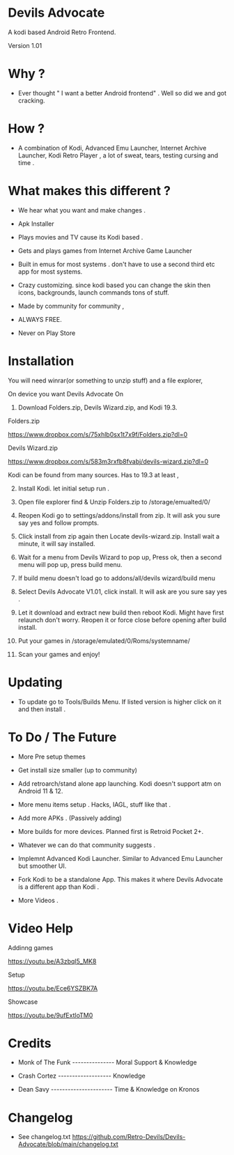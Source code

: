 # Devils Advocate
A kodi based Android Retro Frontend.

Version 1.01 

# Why ? 

- Ever thought " I want a better Android  frontend" . Well so did we and got cracking. 

# How ? 

- A combination of Kodi, Advanced Emu Launcher, Internet Archive Launcher, Kodi Retro Player , a lot of sweat, tears, testing cursing and time .

# What makes this different ? 

- We hear what you want and make changes . 

- Apk Installer 

- Plays movies and TV cause its Kodi based .

- Gets and plays games from Internet Archive Game Launcher 

- Built in emus for most systems . don't have to use a second third etc app for most systems.

- Crazy customizing.  since kodi based you can change the skin then icons, backgrounds, launch commands tons of stuff. 

- Made by community for community , 

- ALWAYS FREE.

- Never on Play Store 

# Installation 

You will need winrar(or something to unzip stuff) and a file explorer, 

On device you want Devils Advocate On 

1. Download Folders.zip, Devils Wizard.zip, and Kodi 19.3.

Folders.zip 

https://www.dropbox.com/s/75xhlb0sx1t7x9f/Folders.zip?dl=0

Devils Wizard.zip

https://www.dropbox.com/s/583m3rxfb8fvabj/devils-wizard.zip?dl=0

Kodi can be found from many sources. Has to 19.3 at least , 

2. Install Kodi. let initial setup run .

3. Open file explorer find & Unzip Folders.zip to /storage/emualted/0/

4. Reopen Kodi go to settings/addons/install from zip. It will ask you sure say yes and follow prompts.

5. Click install from zip again then Locate devils-wizard.zip. Install wait a minute, it will say installed. 

6. Wait for a menu from Devils Wizard to pop up, Press ok, then a second menu will pop up, press build menu.

7. If build menu doesn't load go to addons/all/devils wizard/build menu

8. Select Devils Advocate V1.01, click install. It will ask are you sure say yes . 

9. Let it download and extract new build then reboot Kodi. Might have first relaunch don't worry. Reopen it or force close before opening after build install. 

10. Put your games in /storage/emulated/0/Roms/systemname/

11. Scan your games and enjoy!

# Updating 

- To update go to Tools/Builds Menu. If listed version is higher click on it and then install .

# To Do / The Future

- More Pre setup themes

- Get install size smaller (up to community)

- Add retroarch/stand alone app launching. Kodi doesn't support atm on Android 11 & 12. 

- More menu items setup . Hacks, IAGL, stuff like that .

- Add more APKs . (Passively adding)

- More builds for more devices. Planned first is Retroid Pocket 2+.

- Whatever we can do that community suggests .

- Implemnt Advanced Kodi Launcher. Similar to Advanced Emu Launcher but smoother UI.

- Fork Kodi to be a standalone App. This makes it where Devils Advocate is a different app than Kodi . 

- More Videos .

# Video Help 

Addinng games 

https://youtu.be/A3zbqI5_MK8

Setup 

https://youtu.be/Ece6YSZBK7A

Showcase

https://youtu.be/9ufExtloTM0


# Credits

- Monk of The Funk --------------- Moral Support & Knowledge 

- Crash Cortez ------------------- Knowledge

- Dean Savy ---------------------- Time & Knowledge on Kronos


# Changelog

- See changelog.txt https://github.com/Retro-Devils/Devils-Advocate/blob/main/changelog.txt

